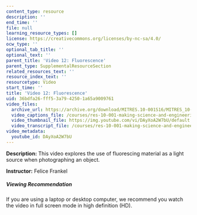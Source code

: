 ```yaml
---
content_type: resource
description: ''
end_time: ''
file: null
learning_resource_types: []
license: https://creativecommons.org/licenses/by-nc-sa/4.0/
ocw_type: ''
optional_tab_title: ''
optional_text: ''
parent_title: 'Video 12: Fluorescence'
parent_type: SupplementalResourceSection
related_resources_text: ''
resource_index_text: ''
resourcetype: Video
start_time: ''
title: 'Video 12: Fluorescence'
uid: 36bdfa26-fff5-3a79-4250-1a65a9009761
video_files:
  archive_url: https://archive.org/download/MITRES.10-001S16/MITRES_10-001S16_Track16_300k.mp4
  video_captions_file: /courses/res-10-001-making-science-and-engineering-pictures-a-practical-guide-to-presenting-your-work-spring-2016/33680efba6cb5b83a8eea182c8fc1b65_DAyXoA2W7bU.vtt
  video_thumbnail_file: https://img.youtube.com/vi/DAyXoA2W7bU/default.jpg
  video_transcript_file: /courses/res-10-001-making-science-and-engineering-pictures-a-practical-guide-to-presenting-your-work-spring-2016/c17a12bcdc41644a7ba03ce592fdf8a2_DAyXoA2W7bU.pdf
video_metadata:
  youtube_id: DAyXoA2W7bU
---
```


**Description:** This video explores the use of fluorescing material as a light source when photographing an object.

**Instructor:** Felice Frankel

##### Viewing Recommendation

If you are using a laptop or desktop computer, we recommend you watch the video in full screen mode in high definition (HD).

